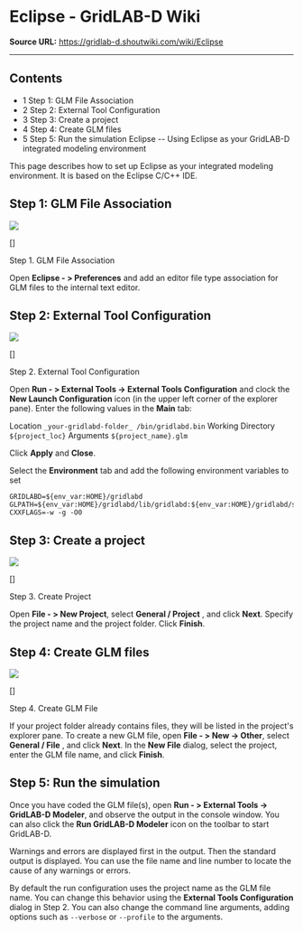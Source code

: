 # Eclipse - GridLAB-D Wiki

**Source URL:** https://gridlab-d.shoutwiki.com/wiki/Eclipse

---
 
 



## Contents

  * 1 Step 1: GLM File Association
  * 2 Step 2: External Tool Configuration
  * 3 Step 3: Create a project
  * 4 Step 4: Create GLM files
  * 5 Step 5: Run the simulation
Eclipse \-- Using Eclipse as your GridLAB-D integrated modeling environment 

This page describes how to set up Eclipse as your integrated modeling environment. It is based on the Eclipse C/C++ IDE. 

## Step 1: GLM File Association

[![](//images.shoutwiki.com/gridlab-d/thumb/b/bf/Eclipse_step_1.png/300px-Eclipse_step_1.png)](/wiki/File:Eclipse_step_1.png)

[]

Step 1. GLM File Association

Open **Eclipse - > Preferences** and add an editor file type association for GLM files to the internal text editor. 

  


## Step 2: External Tool Configuration

[![](//images.shoutwiki.com/gridlab-d/thumb/7/78/Eclipse_step_2.png/300px-Eclipse_step_2.png)](/wiki/File:Eclipse_step_2.png)

[]

Step 2. External Tool Configuration

Open **Run - > External Tools -> External Tools Configuration** and clock the **New Launch Configuration** icon (in the upper left corner of the explorer pane). Enter the following values in the **Main** tab: 

Location
    `_your-gridlabd-folder_ /bin/gridlabd.bin`
Working Directory
    `${project_loc}`
Arguments
    `${project_name}.glm`

Click **Apply** and **Close**. 

Select the **Environment** tab and add the following environment variables to set 
    
    
    GRIDLABD=${env_var:HOME}/gridlabd
    GLPATH=${env_var:HOME}/gridlabd/lib/gridlabd:${env_var:HOME}/gridlabd/share/gridlabd
    CXXFLAGS=-w -g -O0
    

## Step 3: Create a project

[![](//images.shoutwiki.com/gridlab-d/thumb/3/39/Eclipse_step_3.png/300px-Eclipse_step_3.png)](/wiki/File:Eclipse_step_3.png)

[]

Step 3. Create Project

Open **File - > New Project**, select **General / Project** , and click **Next**. Specify the project name and the project folder. Click **Finish**. 

## Step 4: Create GLM files

[![](//images.shoutwiki.com/gridlab-d/thumb/c/c0/Eclipse_step_4.png/300px-Eclipse_step_4.png)](/wiki/File:Eclipse_step_4.png)

[]

Step 4. Create GLM File

If your project folder already contains files, they will be listed in the project's explorer pane. To create a new GLM file, open **File - > New -> Other**, select **General / File** , and click **Next**. In the **New File** dialog, select the project, enter the GLM file name, and click **Finish**. 

## Step 5: Run the simulation

Once you have coded the GLM file(s), open **Run - > External Tools -> GridLAB-D Modeler**, and observe the output in the console window. You can also click the **Run GridLAB-D Modeler** icon on the toolbar to start GridLAB-D. 

Warnings and errors are displayed first in the output. Then the standard output is displayed. You can use the file name and line number to locate the cause of any warnings or errors. 

By default the run configuration uses the project name as the GLM file name. You can change this behavior using the **External Tools Configuration** dialog in Step 2. You can also change the command line arguments, adding options such as `--verbose` or `--profile` to the arguments. 


